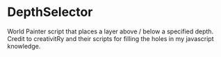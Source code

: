 # DepthSelector
World Painter script that places a layer above / below a specified depth.
Credit to creativitRy and their scripts for filling the holes in my javascript knowledge. 

